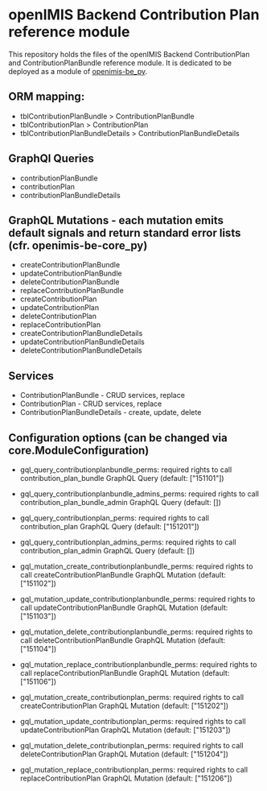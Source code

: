 # openIMIS Backend Contribution Plan reference module
This repository holds the files of the openIMIS Backend ContributionPlan and ContributionPlanBundle reference module.
It is dedicated to be deployed as a module of [openimis-be_py](https://github.com/openimis/openimis-be_py).

## ORM mapping:
* tblContributionPlanBundle > ContributionPlanBundle
* tblContributionPlan > ContributionPlan
* tblContributionPlanBundleDetails > ContributionPlanBundleDetails

## GraphQl Queries
* contributionPlanBundle 
* contributionPlan
* contributionPlanBundleDetails

## GraphQL Mutations - each mutation emits default signals and return standard error lists (cfr. openimis-be-core_py)
* createContributionPlanBundle
* updateContributionPlanBundle
* deleteContributionPlanBundle
* replaceContributionPlanBundle
* createContributionPlan
* updateContributionPlan
* deleteContributionPlan
* replaceContributionPlan
* createContributionPlanBundleDetails
* updateContributionPlanBundleDetails
* deleteContributionPlanBundleDetails

## Services
* ContributionPlanBundle - CRUD services, replace
* ContributionPlan - CRUD services, replace
* ContributionPlanBundleDetails - create, update, delete

## Configuration options (can be changed via core.ModuleConfiguration)
* gql_query_contributionplanbundle_perms: required rights to call contribution_plan_bundle GraphQL Query (default: ["151101"])
* gql_query_contributionplanbundle_admins_perms: required rights to call contribution_plan_bundle_admin GraphQL Query (default: [])

* gql_query_contributionplan_perms: required rights to call contribution_plan GraphQL Query (default: ["151201"])
* gql_query_contributionplan_admins_perms: required rights to call contribution_plan_admin GraphQL Query (default: [])

* gql_mutation_create_contributionplanbundle_perms: required rights to call createContributionPlanBundle GraphQL Mutation (default: ["151102"])
* gql_mutation_update_contributionplanbundle_perms: required rights to call updateContributionPlanBundle GraphQL Mutation (default: ["151103"])
* gql_mutation_delete_contributionplanbundle_perms: required rights to call deleteContributionPlanBundle GraphQL Mutation (default: ["151104"])
* gql_mutation_replace_contributionplanbundle_perms: required rights to call replaceContributionPlanBundle GraphQL Mutation (default: ["151106"])

* gql_mutation_create_contributionplan_perms: required rights to call createContributionPlan GraphQL Mutation (default: ["151202"])
* gql_mutation_update_contributionplan_perms: required rights to call updateContributionPlan GraphQL Mutation (default: ["151203"])
* gql_mutation_delete_contributionplan_perms: required rights to call deleteContributionPlan GraphQL Mutation (default: ["151204"])
* gql_mutation_replace_contributionplan_perms: required rights to call replaceContributionPlan GraphQL Mutation (default: ["151206"])